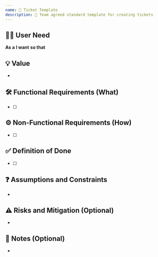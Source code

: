 ```yaml
---
name: 🎫 Ticket Template
description: 🤝 Team agreed standard template for creating tickets
---
```


## 🧑‍💼 User Need
<!-- Describe the user need using the standard user story format -->

**As a**
**I want**
**so that**

## 💡 Value
<!-- Describe the business or user value of delivering this story -->

- 

## 🛠️ Functional Requirements (What)
<!-- What should the system do? List clear, testable functions or behaviours -->

- [ ] 

## ⚙️ Non-Functional Requirements (How)
<!-- How should the system behave? Think performance, reliability, scalability, security, etc. -->

- [ ] 

## ✅ Definition of Done
<!-- What conditions must be met before this story is considered complete -->

- [ ] 

## ❓ Assumptions and Constraints
<!-- Note any assumptions being made or constraints that might limit implementation -->

-   

## ⚠️ Risks and Mitigation (Optional)
<!-- Identify risks and how they will be mitigated -->

- 

## 📝 Notes (Optional)
<!-- Add any extra context, links, discussions, or implementation ideas -->

- 
